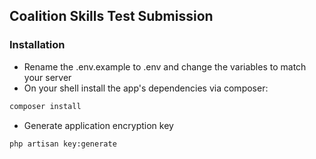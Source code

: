 ## Coalition Skills Test Submission

### Installation
- Rename the .env.example to .env and change the variables to match your server
- On your shell install the app's dependencies via composer:
```html
composer install
```
- Generate application encryption key
```html
php artisan key:generate
```
